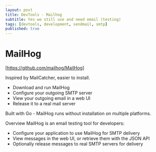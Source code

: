 ```yaml
---
layout: post
title: DevTools - Mailhog
subtitle: Yes we still use and need email (testing)
tags: [devtools, development, sendmail, smtp]
published: true
---
```


# MailHog
[https://github.com/mailhog/MailHog]

Inspired by MailCatcher, easier to install.

- Download and run MailHog
- Configure your outgoing SMTP server
- View your outgoing email in a web UI
- Release it to a real mail server

Built with Go - MailHog runs without installation on multiple platforms.

Overview
MailHog is an email testing tool for developers:

- Configure your application to use MailHog for SMTP delivery
- View messages in the web UI, or retrieve them with the JSON API
- Optionally release messages to real SMTP servers for delivery
